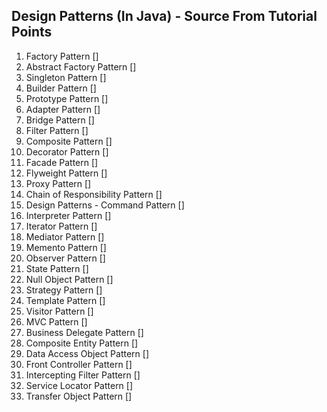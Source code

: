 ## Design Patterns (In Java) - Source From Tutorial Points
1. Factory Pattern []
2. Abstract Factory Pattern []
3. Singleton Pattern []
4. Builder Pattern []
5. Prototype Pattern []
6. Adapter Pattern []
7. Bridge Pattern []
8. Filter Pattern []
9. Composite Pattern []
10. Decorator Pattern []
11. Facade Pattern []
12. Flyweight Pattern []
13. Proxy Pattern []
14. Chain of Responsibility Pattern []
15. Design Patterns - Command Pattern []
16. Interpreter Pattern []
17. Iterator Pattern []
18. Mediator Pattern []
19. Memento Pattern []
20. Observer Pattern []
21. State Pattern []
22. Null Object Pattern []
23. Strategy Pattern []
24. Template Pattern []
25. Visitor Pattern []
26. MVC Pattern []
27. Business Delegate Pattern []
28. Composite Entity Pattern []
29. Data Access Object Pattern []
30. Front Controller Pattern []
31. Intercepting Filter Pattern []
32. Service Locator Pattern []
33. Transfer Object Pattern []

